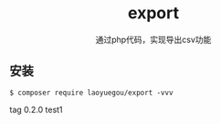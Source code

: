 <h1 align="center"> export </h1>

<p align="center">通过php代码，实现导出csv功能</p>


## 安装

```shell
$ composer require laoyuegou/export -vvv
```


tag 0.2.0
test1
